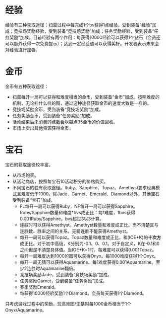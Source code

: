 # 经验
经验有三种获取途径：扫雷过程中每完成1个bv获得1点经验，受到装备“经验”加成；竞技场奖励经验，受到装备“竞技场奖励”加成；任务奖励经验，受到装备“任务奖励”加成。目前经验有两个作用：每获得10000经验可以获得1个钻石（会员还可以额外获得一次免费提示）；达到一定经验值可以获得奖杯。开发者表示未来会对经验进行加强。

# 金币
金币有五种获取途径：
- 扫雷每开一局可以获得和难度相当的金币，受到装备“金币”加成。按照难度的机制，无论扫什么样的图，通过这种途径获取金币的速度大致是一样的。
- 竞技场奖励金币，受到装备“竞技场奖励”加成。
- 任务奖励金币，受到装备“任务奖励”加成。
- 活动结束后未消费的点数会以每点35金币的价值回收。
- 市场上卖出其他资源获得金币。

# 宝石
宝石的获取途径较丰富。
- 从市场购买。
- 从活动商店，按照每宝石10活动积分的价格购买。
- 不同宝石的独有获取途径。Ruby、Sapphire、Topaz、Amethyst要求经典模式且难度低于1000。除Jade、Garnet、Emerald、Diamond以外，其他宝石受到装备“宝石”加成。
  - FL每开一局可以获得Ruby，NF每开一局可以获得Sapphire。Ruby/Sapphire数量和难度*bvs成正比：每1难度，1bvs获得0.001Ruby/Sapphire。bvs超过3以3计算。
  - 连胜时可以获得Amethyst。Amethyst数量和难度成正比。尚不清楚其与连胜数、胜率之间的关系。无猜连胜不能获得Amethyst。
  - 每开一局可以获得Topaz。Topaz数量和难度成正比，和(IOE+K)的**十次方**成正比。对于初中高级，K分别为-0.1、0、0.1。对于自定义，K在-0.1和0之间但是不清楚具体值。当IOE+K=1时，每难度可以获得0.001Topaz。
  - 每开一局难度达到1000的图可以获得Onyx。每1000难度获得1个Onyx。
  - 每开一局无猜可以获得Aquamarine。每1难度获得0.001Aquamarine。至少2连胜时Aquamarine翻倍。
  - 竞技场奖励Jade，受到装备“竞技场奖励”加成。
  - 任务奖励Garnet，受到装备“任务奖励”加成。
  - 赛季奖励Emerald。
  - 每获得10000经验奖励1个Diamond。会员每天获得1个Diamond。

只考虑游戏过程中的奖励，玩高难图/无猜时每1000金币相当于1个Onyx/Aquamarine。